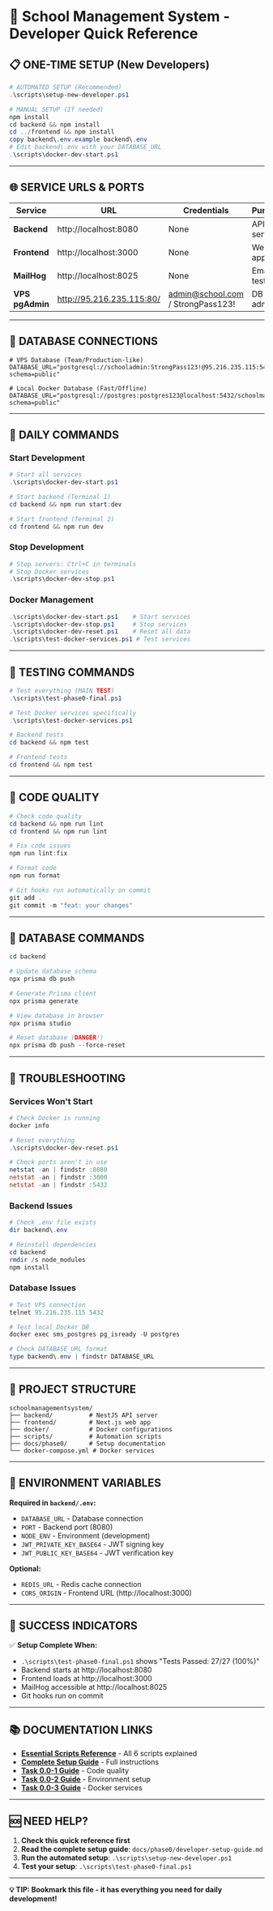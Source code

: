 # 🚀 School Management System - Developer Quick Reference

## 📋 ONE-TIME SETUP (New Developers)

```powershell
# AUTOMATED SETUP (Recommended)
.\scripts\setup-new-developer.ps1

# MANUAL SETUP (If needed)
npm install
cd backend && npm install
cd ../frontend && npm install
copy backend\.env.example backend\.env
# Edit backend\.env with your DATABASE_URL
.\scripts\docker-dev-start.ps1
```

---

## 🌐 SERVICE URLS & PORTS

| Service | URL | Credentials | Purpose |
|---------|-----|-------------|---------|
| **Backend** | http://localhost:8080 | None | API server |
| **Frontend** | http://localhost:3000 | None | Web app |
| **MailHog** | http://localhost:8025 | None | Email testing |
| **VPS pgAdmin** | http://95.216.235.115:80/ | admin@school.com / StrongPass123! | DB admin |

---

## 💾 DATABASE CONNECTIONS

```env
# VPS Database (Team/Production-like)
DATABASE_URL="postgresql://schooladmin:StrongPass123!@95.216.235.115:5432/schoolmanagement?schema=public"

# Local Docker Database (Fast/Offline)
DATABASE_URL="postgresql://postgres:postgres123@localhost:5432/schoolmanagement?schema=public"
```

---

## 🎯 DAILY COMMANDS

### Start Development
```powershell
# Start all services
.\scripts\docker-dev-start.ps1

# Start backend (Terminal 1)
cd backend && npm run start:dev

# Start frontend (Terminal 2)
cd frontend && npm run dev
```

### Stop Development
```powershell
# Stop servers: Ctrl+C in terminals
# Stop Docker services
.\scripts\docker-dev-stop.ps1
```

### Docker Management
```powershell
.\scripts\docker-dev-start.ps1    # Start services
.\scripts\docker-dev-stop.ps1     # Stop services  
.\scripts\docker-dev-reset.ps1    # Reset all data
.\scripts\test-docker-services.ps1 # Test services
```

---

## 🧪 TESTING COMMANDS

```powershell
# Test everything (MAIN TEST)
.\scripts\test-phase0-final.ps1

# Test Docker services specifically
.\scripts\test-docker-services.ps1

# Backend tests
cd backend && npm test

# Frontend tests  
cd frontend && npm test
```

---

## 🔧 CODE QUALITY

```powershell
# Check code quality
cd backend && npm run lint
cd frontend && npm run lint

# Fix code issues
npm run lint:fix

# Format code
npm run format

# Git hooks run automatically on commit
git add .
git commit -m "feat: your changes"
```

---

## 💾 DATABASE COMMANDS

```powershell
cd backend

# Update database schema
npx prisma db push

# Generate Prisma client
npx prisma generate

# View database in browser
npx prisma studio

# Reset database (DANGER!)
npx prisma db push --force-reset
```

---

## 🐛 TROUBLESHOOTING

### Services Won't Start
```powershell
# Check Docker is running
docker info

# Reset everything
.\scripts\docker-dev-reset.ps1

# Check ports aren't in use
netstat -an | findstr :8080
netstat -an | findstr :3000
netstat -an | findstr :5432
```

### Backend Issues
```powershell
# Check .env file exists
dir backend\.env

# Reinstall dependencies
cd backend
rmdir /s node_modules
npm install
```

### Database Issues
```powershell
# Test VPS connection
telnet 95.216.235.115 5432

# Test local Docker DB
docker exec sms_postgres pg_isready -U postgres

# Check DATABASE_URL format
type backend\.env | findstr DATABASE_URL
```

---

## 📁 PROJECT STRUCTURE

```
schoolmanagementsystem/
├── backend/          # NestJS API server
├── frontend/         # Next.js web app
├── docker/           # Docker configurations
├── scripts/          # Automation scripts
├── docs/phase0/      # Setup documentation
└── docker-compose.yml # Docker services
```

---

## 🔐 ENVIRONMENT VARIABLES

**Required in `backend/.env`:**
- `DATABASE_URL` - Database connection
- `PORT` - Backend port (8080)
- `NODE_ENV` - Environment (development)
- `JWT_PRIVATE_KEY_BASE64` - JWT signing key
- `JWT_PUBLIC_KEY_BASE64` - JWT verification key

**Optional:**
- `REDIS_URL` - Redis cache connection
- `CORS_ORIGIN` - Frontend URL (http://localhost:3000)

---

## 🎉 SUCCESS INDICATORS

✅ **Setup Complete When:**
- `.\scripts\test-phase0-final.ps1` shows "Tests Passed: 27/27 (100%)"
- Backend starts at http://localhost:8080
- Frontend loads at http://localhost:3000  
- MailHog accessible at http://localhost:8025
- Git hooks run on commit

---

## 📚 DOCUMENTATION LINKS

- **[Essential Scripts Reference](./ESSENTIAL-SCRIPTS.md)** - All 6 scripts explained
- **[Complete Setup Guide](./developer-setup-guide.md)** - Full instructions
- **[Task 0.0-1 Guide](./task-0.0-1-eslint-prettier-husky-setup.md)** - Code quality
- **[Task 0.0-2 Guide](./task-0.0-2-environment-management.md)** - Environment setup
- **[Task 0.0-3 Guide](./task-0.0-3-docker-development-stack.md)** - Docker services

---

## 🆘 NEED HELP?

1. **Check this quick reference first**
2. **Read the complete setup guide**: `docs/phase0/developer-setup-guide.md`
3. **Run the automated setup**: `.\scripts\setup-new-developer.ps1`
4. **Test your setup**: `.\scripts\test-phase0-final.ps1`

---

**💡 TIP: Bookmark this file - it has everything you need for daily development!** 